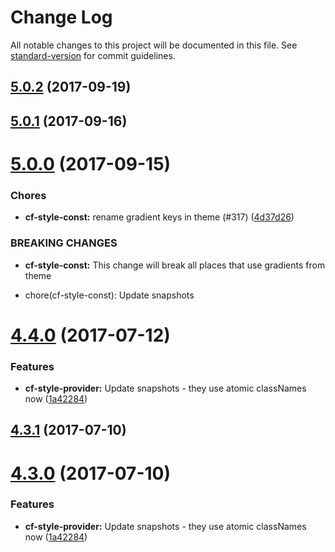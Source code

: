 # Change Log

All notable changes to this project will be documented in this file.
See [standard-version](https://github.com/conventional-changelog/standard-version) for commit guidelines.

<a name="5.0.2"></a>
## [5.0.2](https://github.com/cloudflare/cf-ui/compare/cf-builder-pagination@5.0.1...cf-builder-pagination@5.0.2) (2017-09-19)




<a name="5.0.1"></a>
## [5.0.1](https://github.com/cloudflare/cf-ui/compare/cf-builder-pagination@5.0.0...cf-builder-pagination@5.0.1) (2017-09-16)




<a name="5.0.0"></a>
# [5.0.0](https://github.com/cloudflare/cf-ui/compare/cf-builder-pagination@4.4.1...cf-builder-pagination@5.0.0) (2017-09-15)


### Chores

* **cf-style-const:** rename gradient keys in theme (#317) ([4d37d26](https://github.com/cloudflare/cf-ui/commit/4d37d26))


### BREAKING CHANGES

* **cf-style-const:** This change will break all places that use gradients from theme

* chore(cf-style-const): Update snapshots




<a name="4.4.0"></a>
# [4.4.0](https://github.com/sejoker/cf-ui/compare/cf-builder-pagination@4.2.6...cf-builder-pagination@4.4.0) (2017-07-12)


### Features

* **cf-style-provider:** Update snapshots - they use atomic classNames now ([1a42284](https://github.com/sejoker/cf-ui/commit/1a42284))




<a name="4.3.1"></a>
## [4.3.1](https://github.com/koddsson/cf-ui/compare/cf-builder-pagination@4.3.0...cf-builder-pagination@4.3.1) (2017-07-10)




<a name="4.3.0"></a>
# [4.3.0](https://github.com/koddsson/cf-ui/compare/cf-builder-pagination@4.2.6...cf-builder-pagination@4.3.0) (2017-07-10)


### Features

* **cf-style-provider:** Update snapshots - they use atomic classNames now ([1a42284](https://github.com/koddsson/cf-ui/commit/1a42284))
